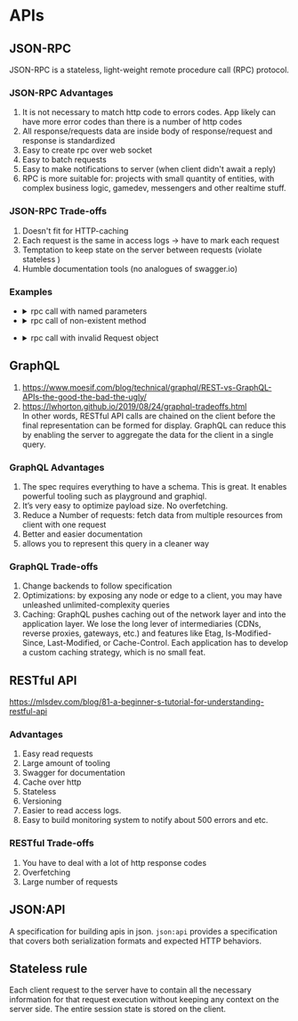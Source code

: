 # APIs

## JSON-RPC
JSON-RPC is a stateless, light-weight remote procedure call (RPC) protocol.

### JSON-RPC Advantages
1. It is not necessary to match http code to errors codes. App likely can have more error codes than there is a number of http codes
2. All response/requests data are inside body of response/request  and response is standardized
3. Easy to create rpc over web socket
4. Easy to batch requests
5. Easy to make notifications to server (when client didn't await a reply)
6. RPC is more suitable for: projects with small quantity of entities, with complex business logic, gamedev, messengers and other realtime stuff.

### JSON-RPC Trade-offs
1. Doesn't fit for HTTP-caching
2. Each request is the same in access logs -> have to mark each request
3. Temptation to keep state on the server between requests (violate stateless )
4. Humble documentation tools (no analogues of swagger.io)

### Examples
- <details><summary>rpc call with named parameters</summary>
    <pre>
    --> {"jsonrpc": "2.0", "method": "subtract", "params": {"subtrahend": 23, "minuend": 42}, "id": 3}
    <-- {"jsonrpc": "2.0", "result": 19, "id": 3}

    --> {"jsonrpc": "2.0", "method": "subtract", "params": {"minuend": 42, "subtrahend": 23}, "id": 4}
    <-- {"jsonrpc": "2.0", "result": 19, "id": 4}
    </pre>
    </details>

- <details><summary>rpc call of non-existent method</summary>
    <pre>
    --> {"jsonrpc": "2.0", "method": "foobar", "id": "1"}
    <-- {"jsonrpc": "2.0", "error": {"code": -32601, "message": "Method not found"}, "id": "1"}
    </pre>
</details>

- <details><summary>rpc call with invalid Request object</summary>
    <pre>
    --> {"jsonrpc": "2.0", "method": 1, "params": "bar"}
    <-- {"jsonrpc": "2.0", "error": {"code": -32600, "message": "Invalid Request"}, "id": null}
    </pre>
    </details>

## GraphQL
1. https://www.moesif.com/blog/technical/graphql/REST-vs-GraphQL-APIs-the-good-the-bad-the-ugly/ 
2. https://lwhorton.github.io/2019/08/24/graphql-tradeoffs.html  
In other words, RESTful API calls are chained on the client before the final representation can be formed for display.
GraphQL can reduce this by enabling the server to aggregate the data for the client in a single query.

### GraphQL Advantages
1. The spec requires everything to have a schema. This is great. It enables powerful tooling such as playground and graphiql.
2. It’s very easy to optimize payload size. No overfetching.
3. Reduce a Number of requests: fetch data from multiple resources from client with one request
4. Better and easier documentation
5. allows you to represent this query in a cleaner way

### GraphQL Trade-offs
1. Change backends to follow specification
2. Optimizations: by exposing any node or edge to a client, you may have unleashed unlimited-complexity queries
3. Caching: GraphQL pushes caching out of the network layer and into the application layer. We lose the long lever of intermediaries (CDNs, reverse proxies, gateways, etc.) and features like Etag, Is-Modified-Since, Last-Modified, or Cache-Control. Each application has to develop a custom caching strategy, which is no small feat.

## RESTful API
https://mlsdev.com/blog/81-a-beginner-s-tutorial-for-understanding-restful-api 

### Advantages
1. Easy read requests 
2. Large amount of tooling 
3. Swagger for documentation
4. Cache over http
5. Stateless 
6. Versioning 
7. Easier to read access logs.
8. Easy to build monitoring system to notify about 500 errors and etc.

### RESTful Trade-offs
1. You have to deal with a lot of http response codes 
2. Overfetching
3. Large number of requests

## JSON:API
A specification for building apis in json.
`json:api` provides a specification that covers both serialization formats and expected HTTP behaviors.


## Stateless rule
Each client request to the server have to contain all the necessary information for that request execution without keeping any context on the server side. The entire session state is stored on the client.
